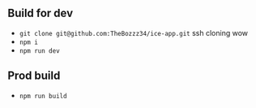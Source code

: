 ## Build for dev

- `git clone git@github.com:TheBozzz34/ice-app.git` ssh cloning wow
- `npm i`
- `npm run dev`

## Prod build
- `npm run build`
